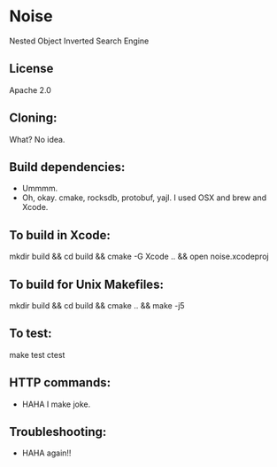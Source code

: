 # Noise

Nested Object Inverted Search Engine

## License
Apache 2.0

## Cloning:
What? No idea.

## Build dependencies:
* Ummmm.
* Oh, okay. cmake, rocksdb, protobuf, yajl. I used OSX and brew and Xcode.

## To build in Xcode:
mkdir build && cd build && cmake -G Xcode .. && open noise.xcodeproj

## To build for Unix Makefiles:
mkdir build && cd build && cmake .. && make -j5

## To test:
make test
ctest

## HTTP commands:
* HAHA I make joke.

## Troubleshooting:
* HAHA again!!
